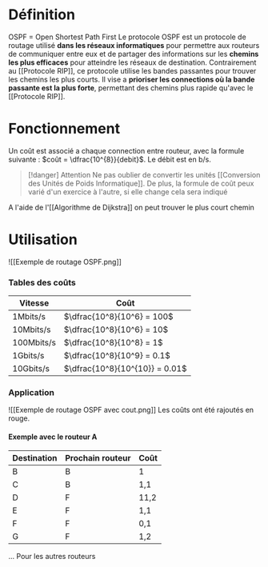 # Définition
OSPF = Open Shortest Path First
Le protocole OSPF est un protocole de routage utilisé **dans les réseaux informatiques** pour permettre aux routeurs de communiquer entre eux et de partager des informations sur les **chemins les plus efficaces** pour atteindre les réseaux de destination.
Contrairement au [[Protocole RIP]], ce protocole utilise les bandes passantes pour trouver les chemins les plus courts. Il vise a **prioriser les connections où la bande passante est la plus forte**, permettant des chemins plus rapide qu'avec le [[Protocole RIP]].

# Fonctionnement
Un coût est associé a chaque connection entre routeur, avec la formule suivante : $coût = \dfrac{10^{8}}{debit}$.
Le débit est en b/s.

> [!danger] Attention
> Ne pas oublier de convertir les unités [[Conversion des Unités de Poids Informatique]].
> De plus, la formule de coût peux varié d'un exercice à l'autre, si elle change cela sera indiqué

A l'aide de l'[[Algorithme de Dijkstra]] on peut trouver le plus court chemin

# Utilisation

![[Exemple de routage OSPF.png]]
### Tables des coûts 

| Vitesse    | Coût                         |
| ---------- | ---------------------------- |
| 1Mbits/s   | $\dfrac{10^8}{10^6} = 100$   |
| 10Mbits/s  | $\dfrac{10^8}{10^6} = 10$    |
| 100Mbits/s | $\dfrac{10^8}{10^8} = 1$     |
| 1Gbits/s   | $\dfrac{10^8}{10^9} = 0.1$   |
| 10Gbits/s  | $\dfrac{10^8}{10^{10}} = 0.01$ |
### Application
![[Exemple de routage OSPF avec cout.png]]
Les coûts ont été rajoutés en rouge.
#### Exemple avec le routeur A
| Destination | Prochain routeur | Coût |
| ----------- | ---------------- | ---- |
| B           | B                | 1    |
| C           | B                | 1,1  |
| D           | F                | 11,2 |
| E           | F                | 1,1  |
| F           | F                | 0,1  |
| G           | F                | 1,2  |
... Pour les autres routeurs